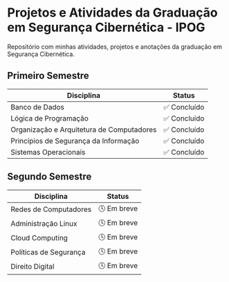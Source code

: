 # Projetos e Atividades da Graduação em Segurança Cibernética - IPOG
Repositório com minhas atividades, projetos e anotações da graduação em Segurança Cibernética.

## Primeiro Semestre

| Disciplina                                      | Status         |
|-------------------------------------------------|----------------|
| Banco de Dados                                  | ✅ Concluído   |
| Lógica de Programação                           | ✅ Concluído   |
| Organização e Arquitetura de Computadores       | ✅ Concluído   |
| Princípios de Segurança da Informação           | ✅ Concluído   |
| Sistemas Operacionais                           | ✅ Concluído   |


## Segundo Semestre

| Disciplina                                      | Status         |
|-------------------------------------------------|----------------|
| Redes de Computadores                           | 🕓 Em breve    |
| Administração Linux                             | 🕓 Em breve    |
| Cloud Computing                                 | 🕓 Em breve    |
| Políticas de Segurança                          | 🕓 Em breve    |
| Direito Digital                                 | 🕓 Em breve    |

